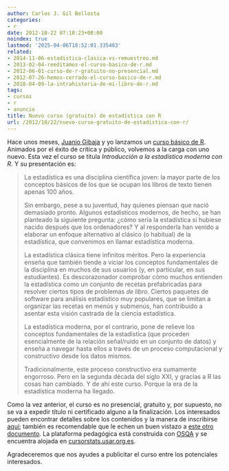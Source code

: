 ```yaml
---
author: Carlos J. Gil Bellosta
categories:
- r
date: 2012-10-22 07:18:23+00:00
noindex: true
lastmod: '2025-04-06T18:52:01.335483'
related:
- 2014-11-06-estadistica-clasica-vs-remuestreo.md
- 2013-02-04-reeditamos-el-curso-basico-de-r.md
- 2012-06-01-curso-de-r-gratuito-no-presencial.md
- 2012-07-26-hemos-cerrado-el-curso-basico-de-r.md
- 2018-04-09-la-intrahistoria-de-mi-libro-de-r.md
tags:
- cursos
- r
- anuncio
title: Nuevo curso (gratuito) de estadística con R
url: /2012/10/22/nuevo-curso-gratuito-de-estadistica-con-r/
---
```


Hace unos meses, [Juanjo Gibaja](http://jjgibaja.net/) y yo lanzamos un [curso básico de R](https://datanalytics.com/2012/06/11/hoy-ha-comenzado-el-curso-basico-de-r/). Animados por el éxito de crítica y público, volvemos a la carga con uno nuevo. Esta vez el curso se titula _Introducción a la estadística moderna con R_. Y su presentación es:

> La estadística es una disciplina científica joven: la mayor parte de los conceptos básicos de los que se ocupan los libros de texto tienen apenas 100 años.
>
> Sin embargo, pese a su juventud, hay quienes piensan que nació demasiado pronto. Algunos estadísticos modernos, de hecho, se han planteado la siguiente pregunta: ¿cómo sería la estadística si hubiese nacido después que los ordenadores? Y al responderla han venido a elaborar un enfoque alternativo al clásico (o habitual) de la estadística, que convenimos en llamar estadística moderna.
>
> La estadística clásica tiene infinitos méritos. Pero la experiencia enseña que también tiende a viciar los conceptos fundamentales de la disciplina en muchos de sus usuarios (y, en particular, en sus estudiantes). Es descorazonador comprobar cómo muchos entienden la estadística como un conjunto de recetas prefabricadas para resolver ciertos tipos de problemas _de libro_. Ciertos paquetes de software para análisis estadístico muy populares, que se limitan a organizar las recetas en menús y submenús, han contribuido a asentar esta visión castrada de la ciencia estadística.
>
> La estadística moderna, por el contrario, pone de relieve los conceptos fundamentales de la estadística (que proceden esencialmente de la relación señal/ruido en un conjunto de datos) y enseña a navegar hasta ellos a través de un proceso computacional y constructivo desde los datos mismos.
>
> Tradicionalmente, este proceso constructivo era sumamente engorroso. Pero en la segunda década del siglo XXI, y gracias a R las cosas han cambiado. Y de ahí este curso. Porque la era de la estadística moderna ha llegado.

Como la vez anterior, el curso es no presencial, gratuito y, por supuesto, no se va a expedir título ni certificado alguno a la finalización. Los interesados pueden encontrar detalles sobre los contenidos y la manera de inscribirse [aquí](https://docs.google.com/document/d/164svC1XxP1cpnJeczpZIlIQ2-sAoe0z6d47fDLgtIyM/edit); también es recomendable que le echen un buen vistazo a [este otro documento](https://docs.google.com/document/d/164svC1XxP1cpnJeczpZIlIQ2-sAoe0z6d47fDLgtIyM/edit). La plataforma pedagógica está construida con [OSQA](http://www.osqa.net/) y se encuentra alojada en [cursorstats.usar.org.es](http://cursorstats.usar.org.es/).

Agradeceremos que nos ayudes a publicitar el curso entre los potenciales interesados.